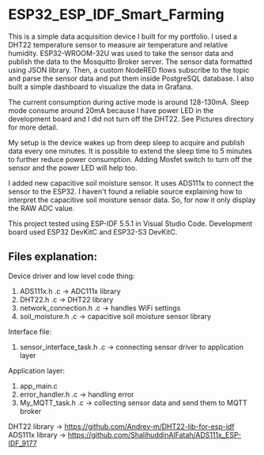 # ESP32_ESP_IDF_Smart_Farming

This is a simple data acquisition device I built for my portfolio. I used a DHT22 temperature sensor to measure air temperature and relative humidity. ESP32-WROOM-32U was used to take the sensor data and publish the data to the Mosquitto Broker server. The sensor data formatted using JSON library. Then, a custom NodeRED flows subscribe to the topic and parse the sensor data and put them inside PostgreSQL database. I also built a simple dashboard to visualize the data in Grafana.

The current consumption during active mode is around 128-130mA. Sleep mode consume around 20mA because I have power LED in the development board and I did not turn off the DHT22. See Pictures directory for more detail.

My setup is the device wakes up from deep sleep to acquire and publish data every one minutes. It is possible to extend the sleep time to 5 minutes to further reduce power consumption. 
Adding Mosfet switch to turn off the sensor and the power LED will help too.

I added new capacitive soil moisture sensor. It uses ADS111x to connect the sensor to the ESP32. I haven't found a reliable source explaining how to interpret the capacitive soil moisture sensor data. So, for now it only display the RAW ADC value.

This project tested using ESP-IDF 5.5.1 in Visual Studio Code. Development board used ESP32 DevKitC and ESP32-S3 DevKitC.

## Files explanation:
Device driver and low level code thing:
1. ADS111x.h .c -> ADC111x library
2. DHT22.h .c -> DHT22 library
3. network_connection.h .c -> handles WiFi settings
4. soil_moisture.h .c -> capacitive soil moisture sensor library

Interface file:
1. sensor_interface_task.h .c -> connecting sensor driver to application layer

Application layer:
1. app_main.c
2. error_handler.h .c -> handling error
3. My_MQTT_task.h .c -> collecting sensor data and send them to MQTT broker

DHT22 library -> https://github.com/Andrey-m/DHT22-lib-for-esp-idf
ADS111x library -> https://github.com/ShalihuddinAlFatah/ADS111x_ESP-IDF_9177
